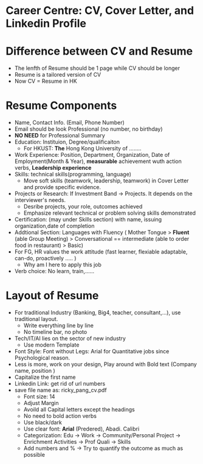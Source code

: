 # Career Centre: CV, Cover Letter, and Linkedin Profile 


# Difference between CV and Resume 
* The lenfth of Resume should be 1 page while CV should be longer
* Resume is a tailored version of CV
* Now CV = Resume in HK 


# Resume Components 
* Name, Contact Info. (Email, Phone Number)
* Email should be look Professional (no number, no birthday)
* **NO NEED** for Professional Summary
* Education: Instituion, Degree/qualificaiton 
  * For HKUST: **The** Hong Kong University of ........
* Work Experience: Position, Department, Organization, Date of Employment(Month & Year), **measurable** achievement wuth action verbs, **Leadership experience**
* Skills: technical skills(programming, language)
  * Move soft skills (teamwork, leadership, teamwork) in Cover Letter and provide specific evidence. 
* Projects or Research: If Investment Band -> Projects. It depends on the interviewer's needs. 
  * Desribe projects, your role, outcomes achieved 
  * Emphasize relevant technical or problem solving skills demonstrated 
* Certification: (may under Skills section) with name, issuing organization,date of completion 
* Addtional Section: Languages with Fluency ( Mother Tongue > **Fluent** (able Group Meeting) > Conversational == intermediate (able to order food in restaurant) > Basic)
* For FG, HR values the work attitude (fast learner, flexiable adaptable, can-do, proactively ..... )
  * Why am I here to apply this job
* Verb choice: No learn, train,...... 


# Layout of Resume 
* For traditional Industry (Banking, Big4, teacher, consultant,...), use traditional layout.
  * Write everything line by line 
  * No timeline bar, no photo 
* Tech/IT/AI lies on the sector of new industry 
  * Use modern Template 
* Font Style: Font without Legs: Arial for Quantitative jobs since Psychological reason. 
* Less is more, work on your design, Play around with Bold text (Company name, position )
* Capitalize the first name 
* Linkedin Link: get rid of url numbers 
* save file name as: ricky_pang_cv.pdf  
  * Font size: 14 
  * Adjust Margin 
  * Avoild all Capital letters except the headings
  * No need to bold action verbs 
  * Use black/dark
  * Use clear font: **Arial** (Predered),  Abadi. Calibri 
  * Categorization: Edu -> Work -> Community/Personal Project -> Enrichment Activities -> Prof Quali -> Skills 
  * Add numbers and % -> Try to quantify the outcome as much as possible 



  
